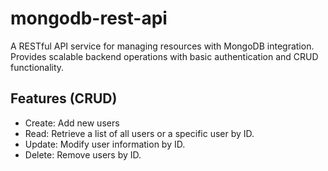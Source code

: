 # mongodb-rest-api
A RESTful API service for managing resources with MongoDB integration. Provides scalable backend operations with basic authentication and CRUD functionality.

## Features (CRUD)
- Create: Add new users 
- Read: Retrieve a list of all users or a specific user by ID.
- Update: Modify user information by ID.
- Delete: Remove users by ID.
